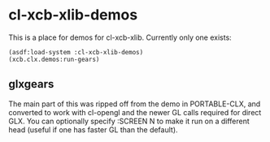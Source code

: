 # cl-xcb-xlib-demos

This is a place for demos for cl-xcb-xlib.  Currently only one exists:

    (asdf:load-system :cl-xcb-xlib-demos)
    (xcb.clx.demos:run-gears)

## glxgears

The main part of this was ripped off from the demo in PORTABLE-CLX,
and converted to work with cl-opengl and the newer GL calls required
for direct GLX.  You can optionally specify :SCREEN N to make it run
on a different head (useful if one has faster GL than the default).
